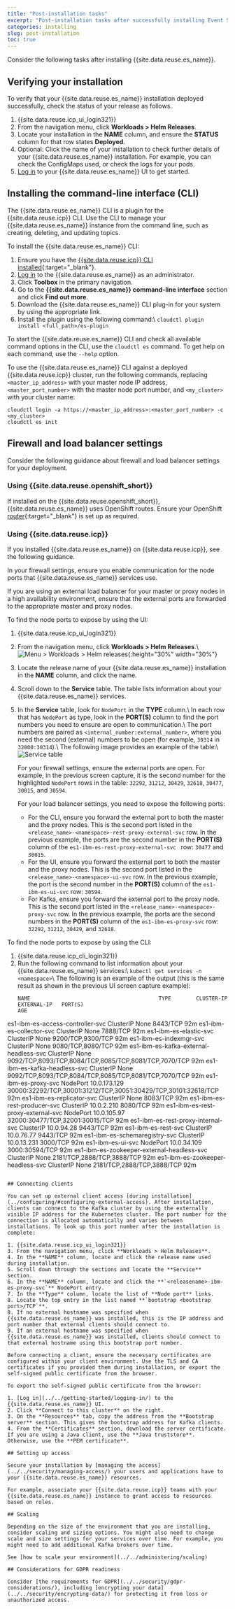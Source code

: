```yaml
---
title: "Post-installation tasks"
excerpt: "Post-installation tasks after successfully installing Event Streams."
categories: installing
slug: post-installation
toc: true
---
```


Consider the following tasks after installing {{site.data.reuse.es_name}}.

## Verifying your installation

To verify that your {{site.data.reuse.es_name}} installation deployed successfully, check the status of your release as follows.

1. {{site.data.reuse.icp_ui_login321}}
3. From the navigation menu, click **Workloads > Helm Releases**.
4. Locate your installation in the **NAME** column, and ensure the **STATUS** column for that row states **Deployed**.
5. Optional: Click the name of your installation to check further details of your {{site.data.reuse.es_name}} installation. For example, you can check the ConfigMaps used, or check the logs for your pods.
6. [Log in](../../getting-started/logging-in) to your {{site.data.reuse.es_name}} UI to get started.

## Installing the command-line interface (CLI)

The {{site.data.reuse.es_name}} CLI is a plugin for the {{site.data.reuse.icp}} CLI. Use the CLI to manage your {{site.data.reuse.es_name}} instance from the command line, such as creating, deleting, and updating topics.

To install the {{site.data.reuse.es_name}} CLI:
1. Ensure you have the [{{site.data.reuse.icp}} CLI installed](https://www.ibm.com/support/knowledgecenter/SSBS6K_3.2.1/manage_cluster/install_cli.html){:target="_blank"}.
2. [Log in](../../getting-started/logging-in/) to the {{site.data.reuse.es_name}} as an administrator.
3. Click **Toolbox** in the primary navigation.
4. Go to the **{{site.data.reuse.es_name}} command-line interface** section and click **Find out more**.
5. Download the {{site.data.reuse.es_name}} CLI plug-in for your system by using the appropriate link.
6. Install the plugin using the following command:\\
   `cloudctl plugin install <full_path>/es-plugin`

To start the {{site.data.reuse.es_name}} CLI and check all available command options in the CLI, use the `cloudctl es` command. To get help on each command, use the `--help` option.

To use the {{site.data.reuse.es_name}} CLI against a deployed {{site.data.reuse.icp}} cluster, run the following commands, replacing `<master_ip_address>` with your master node IP address, `<master_port_number>` with the master node port number, and `<my_cluster>` with your cluster name:
```
cloudctl login -a https://<master_ip_address>:<master_port_number> -c <my_cluster>
cloudctl es init
```

## Firewall and load balancer settings

Consider the following guidance about firewall and load balancer settings for your deployment.

### Using {{site.data.reuse.openshift_short}}

If installed on the {{site.data.reuse.openshift_short}}, {{site.data.reuse.es_name}} uses OpenShift routes. Ensure your OpenShift [router](https://docs.openshift.com/container-platform/3.11/dev_guide/expose_service/expose_internal_ip_load_balancer.html){:target="_blank"} is set up as required.

### Using {{site.data.reuse.icp}}

If you installed {{site.data.reuse.es_name}} on {{site.data.reuse.icp}}, see the following guidance.

In your firewall settings, ensure you enable communication for the node ports that {{site.data.reuse.es_name}} services use.

If you are using an external load balancer for your master or proxy nodes in a high availability environment, ensure that the external ports are forwarded to the appropriate master and proxy nodes.

To find the node ports to expose by using the UI:

1. {{site.data.reuse.icp_ui_login321}}
2. From the navigation menu, click **Workloads > Helm Releases**.\\
   ![Menu > Workloads > Helm releases](../../../images/icp_menu_helmreleases.png "Screen capture showing how to select Workloads > Helm releases from navigation menu"){:height="30%" width="30%"}
3. Locate the release name of your {{site.data.reuse.es_name}} installation in the **NAME** column, and click the name.
4. Scroll down to the **Service** table. The table lists information about your {{site.data.reuse.es_name}} services.
5. In the **Service** table, look for `NodePort` in the **TYPE** column.\\
   In each row that has `NodePort` as type, look in the **PORT(S)** column to find the port numbers you need to ensure are open to communication.\\
   The port numbers are paired as `<internal_number:external_number>`, where you need the second (external) numbers to be open (for example, `30314` in `32000:30314`).\\
   The following image provides an example of the table:\\
   ![Service table](../../../images/service_nodeports201941.png "Screen capture showing service table with the NodePort types highlighted.")

   For your firewall settings, ensure the external ports are open. For example, in the previous screen capture, it is the second number for the highlighted `NodePort` rows in the table: `32292`, `31212`, `30429`, `32618`, `30477`, `30015`, and `30594`.

   For your load balancer settings, you need to expose the following ports:
   - For the CLI, ensure you forward the external port to both the master and the proxy nodes. This is the second port listed in the `<release_name>-<namespace>-rest-proxy-external-svc` row. In the previous example, the ports are the second number in the **PORT(S)** column of the `es1-ibm-es-rest-proxy-external-svc ` row: `30477` and `30015`.
   - For the UI, ensure you forward the external port to both the master and the proxy nodes. This is the second port listed in the `<release_name>-<namespace>-ui-svc` row. In the previous example, the port is the second number in the **PORT(S)** column of the `es1-ibm-es-ui-svc` row: `30594`.
   - For Kafka, ensure you forward the external port to the proxy node. This is the second port listed in the `<release_name>-<namespace>-proxy-svc` row. In the previous example, the ports are the second numbers in the **PORT(S)** column of the `es1-ibm-es-proxy-svc` row: `32292`, `31212`, `30429`, and `32618`.

To find the node ports to expose by using the CLI:

1. {{site.data.reuse.icp_cli_login321}}
2. Run the following command to list information about your {{site.data.reuse.es_name}} services:\\
   `kubectl get services -n <namespace>`\\
   The following is an example of the output (this is the same result as shown in the previous UI screen capture example):
   ```
   NAME                                         TYPE        CLUSTER-IP     EXTERNAL-IP   PORT(S)                                                           AGE
es1-ibm-es-access-controller-svc             ClusterIP   None           <none>        8443/TCP                                                          92m
es1-ibm-es-collector-svc                     ClusterIP   None           <none>        7888/TCP                                                          92m
es1-ibm-es-elastic-svc                       ClusterIP   None           <none>        9200/TCP,9300/TCP                                                 92m
es1-ibm-es-indexmgr-svc                      ClusterIP   None           <none>        9080/TCP,8080/TCP                                                 92m
es1-ibm-es-kafka-external-headless-svc       ClusterIP   None           <none>        9092/TCP,8093/TCP,8084/TCP,8085/TCP,8081/TCP,7070/TCP             92m
es1-ibm-es-kafka-headless-svc                ClusterIP   None           <none>        9092/TCP,8093/TCP,8084/TCP,8085/TCP,8081/TCP,7070/TCP             92m
es1-ibm-es-proxy-svc                         NodePort    10.0.173.129   <none>        30000:32292/TCP,30001:31212/TCP,30051:30429/TCP,30101:32618/TCP   92m
es1-ibm-es-replicator-svc                    ClusterIP   None           <none>        8083/TCP                                                          92m
es1-ibm-es-rest-producer-svc                 ClusterIP   10.0.2.210     <none>        8080/TCP                                                          92m
es1-ibm-es-rest-proxy-external-svc           NodePort    10.0.105.97    <none>        32000:30477/TCP,32001:30015/TCP                                   92m
es1-ibm-es-rest-proxy-internal-svc           ClusterIP   10.0.94.28     <none>        9443/TCP                                                          92m
es1-ibm-es-rest-svc                          ClusterIP   10.0.76.77     <none>        9443/TCP                                                          92m
es1-ibm-es-schemaregistry-svc                ClusterIP   10.0.13.231    <none>        3000/TCP                                                          92m
es1-ibm-es-ui-svc                            NodePort    10.0.34.109    <none>        3000:30594/TCP                                                    92m
es1-ibm-es-zookeeper-external-headless-svc   ClusterIP   None           <none>        2181/TCP,2888/TCP,3888/TCP                                        92m
es1-ibm-es-zookeeper-headless-svc            ClusterIP   None           <none>        2181/TCP,2888/TCP,3888/TCP                                        92m

   ```

## Connecting clients

You can set up external client access [during installation](../configuring/#configuring-external-access). After installation, clients can connect to the Kafka cluster by using the externally visible IP address for the Kubernetes cluster. The port number for the connection is allocated automatically and varies between installations. To look up this port number after the installation is complete:

1. {{site.data.reuse.icp_ui_login321}}
3. From the navigation menu, click **Workloads > Helm Releases**.
4. In the **NAME** column, locate and click the release name used during installation.
5. Scroll down through the sections and locate the **Service** section.
6. In the **NAME** column, locate and click the **`<releasename>-ibm-es-proxy-svc`** NodePort entry.
7. In the **Type** column, locate the list of **Node port** links.
8. Locate the top entry in the list named **`bootstrap <bootstrap port>/TCP`**.
8. If no external hostname was specified when {{site.data.reuse.es_name}} was installed, this is the IP address and port number that external clients should connect to.
9. If an external hostname was specified when {{site.data.reuse.es_name}} was installed, clients should connect to that external hostname using this bootstrap port number.

Before connecting a client, ensure the necessary certificates are configured within your client environment. Use the TLS and CA certificates if you provided them during installation, or export the self-signed public certificate from the browser.

To export the self-signed public certificate from the browser:

1. [Log in](../../getting-started/logging-in/) to the {{site.data.reuse.es_name}} UI.
2. Click **Connect to this cluster** on the right.
3. On the **Resources** tab, copy the address from the **Bootstrap server** section. This gives the bootstrap address for Kafka clients.
4. From the **Certificates** section, download the server certificate. If you are using a Java client, use the **Java truststore**. Otherwise, use the **PEM certificate**.

## Setting up access

Secure your installation by [managing the access](../../security/managing-access/) your users and applications have to your {{site.data.reuse.es_name}} resources.

For example, associate your {{site.data.reuse.icp}} teams with your {{site.data.reuse.es_name}} instance to grant access to resources based on roles.

## Scaling

Depending on the size of the environment that you are installing, consider scaling and sizing options. You might also need to change scale and size settings for your services over time. For example, you might need to add additional Kafka brokers over time.

See [how to scale your environment](../../administering/scaling)

## Considerations for GDPR readiness

Consider [the requirements for GDPR](../../security/gdpr-considerations/), including [encrypting your data](../../security/encrypting-data/) for protecting it from loss or unauthorized access.
